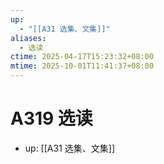 ```yaml
---
up:
  - "[[A31 选集、文集]]"
aliases:
  - 选读
ctime: 2025-04-17T15:23:32+08:00
mtime: 2025-10-01T11:41:37+08:00
---
```


# A319 选读

- up: [[A31 选集、文集]]
